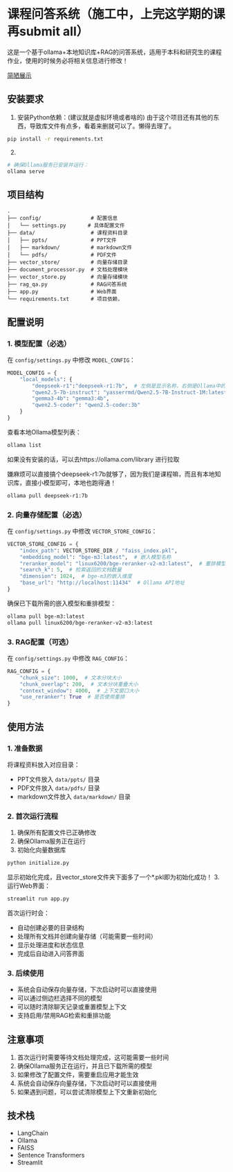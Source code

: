 # 课程问答系统（施工中，上完这学期的课再submit all）

这是一个基于ollama+本地知识库+RAG的问答系统，适用于本科和研究生的课程作业，使用的时候务必将相关信息进行修改！

[简陋展示](image/img.png)


## 安装要求

1. 安装Python依赖：(建议就是虚拟环境或者啥的)   由于这个项目还有其他的东西，导致库文件有点多，看着来删就可以了。懒得去理了。
```bash
pip install -r requirements.txt
```

2. 
```bash
# 确保Ollama服务已安装并运行：
ollama serve
```

## 项目结构

```
.
├── config/                # 配置信息
│   └── settings.py       # 具体配置文件
├── data/                  # 课程资料目录
│   ├── ppts/              # PPT文件
│   ├── markdown/          # markdown文件
│   └── pdfs/              # PDF文件
├── vector_store/          # 向量存储目录
├── document_processor.py  # 文档处理模块
├── vector_store.py        # 向量存储模块
├── rag_qa.py              # RAG问答系统
├── app.py                 # Web界面
└── requirements.txt       # 项目依赖，
```

## 配置说明

### 1. 模型配置（必选）

在 `config/settings.py` 中修改 `MODEL_CONFIG`：

```python
MODEL_CONFIG = {
    "local_models": {
        "deepseek-r1":"deepseek-r1:7b",  # 左侧是显示名称，右侧是Ollama中的模型名称
        "qwen2.5-7b-instruct": "yasserrmd/Qwen2.5-7B-Instruct-1M:latest",
        "gemma3-4b": "gemma3:4b",
        "qwen2.5-coder": "qwen2.5-coder:3b"
    }
}
```

查看本地Ollama模型列表：
```bash
ollama list
```

如果没有安装的话，可以去https://ollama.com/library 进行拉取

嫌麻烦可以直接搞个deepseek-r1:7b就够了，因为我们是课程嘛，而且有本地知识库，直接小模型即可，本地也跑得通！
```bash
ollama pull deepseek-r1:7b
```

### 2. 向量存储配置（必选）

在 `config/settings.py` 中修改 `VECTOR_STORE_CONFIG`：

```python
VECTOR_STORE_CONFIG = {
    "index_path": VECTOR_STORE_DIR / "faiss_index.pkl",
    "embedding_model": "bge-m3:latest",  # 嵌入模型名称
    "reranker_model": "linux6200/bge-reranker-v2-m3:latest",  # 重排模型名称
    "search_k": 5,  # 检索返回的文档数量
    "dimension": 1024,  # bge-m3的嵌入维度
    "base_url": "http://localhost:11434"  # Ollama API地址
}
```

确保已下载所需的嵌入模型和重排模型：
```bash
ollama pull bge-m3:latest
ollama pull linux6200/bge-reranker-v2-m3:latest
```

### 3. RAG配置（可选）

在 `config/settings.py` 中修改 `RAG_CONFIG`：

```python
RAG_CONFIG = {
    "chunk_size": 1000,  # 文本分块大小
    "chunk_overlap": 200,  # 文本分块重叠大小
    "context_window": 4000,  # 上下文窗口大小
    "use_reranker": True  # 是否使用重排
}
```

## 使用方法

### 1. 准备数据

将课程资料放入对应目录：
- PPT文件放入 `data/ppts/` 目录
- PDF文件放入 `data/pdfs/` 目录
- markdown文件放入 `data/markdown/` 目录

### 2. 首次运行流程

1. 确保所有配置文件已正确修改
2. 确保Ollama服务正在运行
3. 初始化向量数据库
```bash
python initialize.py
```
显示初始化完成，且vector_store文件夹下面多了一个*.pkl即为初始化成功！
3. 运行Web界面：
```bash
streamlit run app.py
```

首次运行时会：
- 自动创建必要的目录结构
- 处理所有文档并创建向量存储（可能需要一些时间）
- 显示处理进度和状态信息
- 完成后自动进入问答界面

### 3. 后续使用

- 系统会自动保存向量存储，下次启动时可以直接使用
- 可以通过侧边栏选择不同的模型
- 可以随时清除聊天记录或重置模型上下文
- 支持启用/禁用RAG检索和重排功能

## 注意事项

1. 首次运行时需要等待文档处理完成，这可能需要一些时间
2. 确保Ollama服务正在运行，并且已下载所需的模型
3. 如果修改了配置文件，需要重启应用才能生效
4. 系统会自动保存向量存储，下次启动时可以直接使用
5. 如果遇到问题，可以尝试清除模型上下文重新初始化

## 技术栈

- LangChain
- Ollama
- FAISS
- Sentence Transformers
- Streamlit 